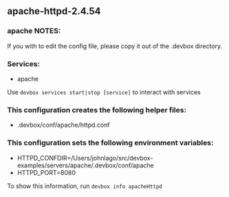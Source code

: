 ## apache-httpd-2.4.54

### apache NOTES:
If you with to edit the config file, please copy it out of the .devbox directory.

### Services:
* apache

Use `devbox services start|stop [service]` to interact with services

### This configuration creates the following helper files:
* .devbox/conf/apache/httpd.conf

### This configuration sets the following environment variables:
* HTTPD_CONFDIR=/Users/johnlago/src/devbox-examples/servers/apache/.devbox/conf/apache
* HTTPD_PORT=8080

To show this information, run `devbox info apacheHttpd`

